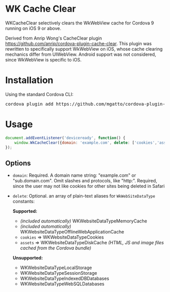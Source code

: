 WK Cache Clear
=============

WKCacheClear selectively clears the WkWebView cache for Cordova 9 running on iOS 9 or above. 

Derived from Anrip Wong's CacheClear plugin https://github.com/anrip/cordova-plugin-cache-clear. This plugin was rewritten to specifically support WkWebView on iOS, whose cache clearing mechanics differ from UIWebView. Android support was not considered, since WkWebView is specific to iOS.


Installation
======
Using the standard Cordova CLI:

<pre>
cordova plugin add https://github.com/mgatto/cordova-plugin-wkwebview-clearcache.git
</pre>

Usage
====
```javascript
document.addEventListener('deviceready', function() {
    window.WkCacheClear({domain: 'example.com', delete: ['cookies','assets']}, (msg) => '', (error) => '');
});
```

Options
-------

* `domain`: Required. A domain name string: "example.com" or "sub.domain.com". Omit slashes and protocols, like "http:". Required, since the user may not like cookies for other sites being deleted in Safari
* `delete`: Optional. an array of plain-text aliases for `WkWebSiteDataType` constants:

    **Supported:**
    * *(included automatically)* WKWebsiteDataTypeMemoryCache
    * *(included automatically)* WKWebsiteDataTypeOfflineWebApplicationCache
    * `cookies` => WKWebsiteDataTypeCookies 
    * `assets` => WKWebsiteDataTypeDiskCache *(HTML, JS and image files cached from the Cordova bundle)*
        
    **Unsupported:**
    - WKWebsiteDataTypeLocalStorage
    - WKWebsiteDataTypeSessionStorage
    - WKWebsiteDataTypeIndexedDBDatabases
    - WKWebsiteDataTypeWebSQLDatabases
